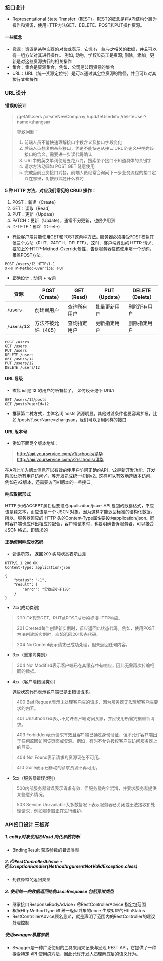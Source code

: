 ### 接口设计
- Representational State Transfer（REST）。REST的概念是将API结构分离为操作和资源，使用HTTP方法GET、DELETE、POST和PUT操作资源。


#### 一些概念
- 资源：资源是某种东西的对象或表示，它具有一些与之相关的数据，并且可以有一组方法对其进行操作。 例如, 动物，学校和员工是资源; 删除，添加，更新是对这些资源执行的相关操作
- 集合：集合是资源集合，例如，公司是公司资源的集合
- URL：URL（统一资源定位符）是可以通过其定位资源的路径，并且可以对其执行某些操作
 
### URL 设计
#### 错误的设计
>  /getAllUsers
   /createNewCompany
   /updateUserInfo
   /deleteUser?name=zhangsan

> 导致问题：
> 1. 前端人员不能快速理解接口字段含义及接口字段变化
> 2. 后端人员想复用某些接口，但是不能快速从接口 URL 的定义中明确该接口的含义，需要进一步读代码确认
> 3. URL中的英文单词使用五花八门，搜索某个接口不知道具体的关键字
> 4. 请求方法动词如 POST GET 随意使用
> 5. 完成当前业务接口对接，前端人员经常会询问下一步业务流程的接口定义在哪里，对接形式是什么样的

#### 5 种 HTTP 方法，对应我们常见的 CRUD 操作：
  1. POST：新建（Create）
  2. GET：读取（Read）
  3. PUT：更新（Update）
  4. PATCH：更新（Update），通常不分更新，也很少用到
  5. DELETE：删除（Delete）

- 有些客户端只能使用GET和POST这两种方法。服务器必须接受POST模拟其他三个方法（PUT、PATCH、DELETE）。这时，客户端发出的 HTTP 请求，要加上X-HTTP-Method-Override属性，告诉服务器应该使用哪一个动词，覆盖POST方法。
```
POST /users/12 HTTP/1.1
X-HTTP-Method-Override: PUT
```

- 正确设计：动词 + 名词

|资源|POST（Create）	|GET（Read）|PUT（Update）|	DELETE （Delete）|
|----|----|----|----|----|
|/users	|创建新用户|	查询所有用户	|批量更新用户|	删除所有用户|
|/users/12	|方法不被允许（405）|	查询指定用户|	更新指定用户	|删除指定用户|
```
POST /users
GET /users
PUT /users
DELETE /users
GET /users/12
PUT /users/12
DELETE /users/12
```

#### URL 层级
- 查找 id 是 12 的用户的所有帖子， 如何设计这个 URL?
```
GET /users/12/posts
GET /posts?userId=12
```
- 推荐第二种方式，主体名词 posts 资源明显，其他过滤条件也更容易扩展，比如 /posts?userName=zhangsan，我们可以复用同样的接口

#### URL 版本号

- 例如下面两个版本地址：
> http://api.yourservice.com/v1/schools/清华
 http://api.yourservice.com/v2/schools/清华

在API上加入版本信息可以有效的使用户访问正确的API，v2是新开发功能，开发阶段让所有用户访问v1，等开发完成统一切到v2。这样可以有效地跨版本访问，例如在v2版本，还需要访问v1版本的一些接口。

#### 响应数据形式
HTTP 头的ACCEPT属性也要设成application/json- API 返回的数据格式，不应该是纯文本，而应该是一个 JSON 对象，因为这样才能返回标准的结构化数据。所以，服务器回应的 HTTP 头的Content-Type属性要设为application/json。同时客户端也应作出相应的配合，客户端请求时，也要明确告诉服务器，可以接受 JSON 格式，即请求的 

#### 正确使用响应状态码
- 错误示范， 返回200 实际状态表示出差
```
HTTP/1.1 200 OK
Content-Type: application/json

{
    "status": "-1",
    "result": {
        "error": "分数应小于150"
    }
}
```
- 2xx(成功类别)
> 200 Ok表示GET，PUT或POST成功的标准HTTP响应。

> 201 Created每当创建新实例时，都应返回此状态代码。例如，使用POST方法创建新实例时，应始返回201状态代码。

> 204 No Content表示请求已成功处理，但未返回任何内容。
  
- 3xx（重定向类别）
> 304 Not Modified表示客户端已在其缓存中有响应，因此无需再次传输相同的数据。
  
- 4xx（客户端错误类别）
  
  这些状态代码表示客户端已提出错误请求。
> 400 Bad Request表示未处理客户端的请求，因为服务器无法理解客户端要求的内容。
  
> 401 Unauthorized表示不允许客户端访问资源，并应使用所需凭据重新请求。
  
> 403 Forbidden表示请求有效且客户端已通过身份验证，但不允许客户端出于任何原因访问该页面或资源。例如，有时不允许授权客户端访问服务器上的目录。
  
> 404 Not Found表示请求的资源现在不可用。
  
> 410 Gone表示已移动的请求资源不再可用。
  
- 5xx（服务器错误类别）
  
> 500内部服务器错误表示请求有效，但服务器完全混淆，并要求服务器提供某些意外情况。
  
> 503 Service Unavailable大多数情况下表示服务器已关闭或无法接收和处理请求，例如服务器正在进行维护。


### API接口设计 三板斧

##### 1. entity对象使用@Valid 简化参数判断
  - BindingResult 获取参数的错误类型
  
##### 2. @RestControllerAdvice +   @ExceptionHandler(MethodArgumentNotValidException.class)
  - 封装异常的返回类型
  
##### 3. 使用统一的数据返回结构JsonResponse 包括异常类型
 - 继承接口ResponseBodyAdvice+ @RestControllerAdvice 指定包范围
 - 根据HttpMethodType 和 统一返回对象的code 生成对应的HttpStatus
 - RestControllerAdvice顾名思义，就是声明了范围内的RestController的建议处理控制
 
##### 使用swagger暴露参数
 - Swagger是一种广泛使用的工具来用来记录与呈现 REST API，它提供了一种探索特定 API 使用的方法，因此允许开发人员理解底层的语义行为。
